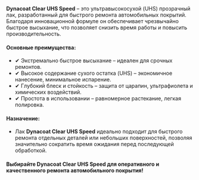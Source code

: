 **Dynacoat Clear UHS Speed** ​​– это ультравысокосухой (UHS) прозрачный лак, разработанный для быстрого ремонта автомобильных покрытий. Благодаря инновационной формуле он обеспечивает чрезвычайно быстрое высыхание, что позволяет снизить время работы и повысить производительность.

#### Основные преимущества:

- ✔ Экстремально быстрое высыхание – идеален для срочных ремонтов.
- ✔ Высокое содержание сухого остатка (UHS) – экономичное нанесение, минимальное испарение.
- ✔ Глубокий блеск и стойкость – защита от царапин, ультрафиолета и химических воздействий.
- ✔ Простота в использовании – равномерное растекание, легкая полировка.

#### Назначение:

- Лак **Dynacoat Clear UHS Speed** ​​идеально подходит для быстрого ремонта отдельных деталей или небольших поверхностей, позволяя значительно сократить время ожидания перед последующей обработкой.

#### Выбирайте Dynacoat Clear UHS Speed ​​для оперативного и качественного ремонта автомобильного покрытия!

